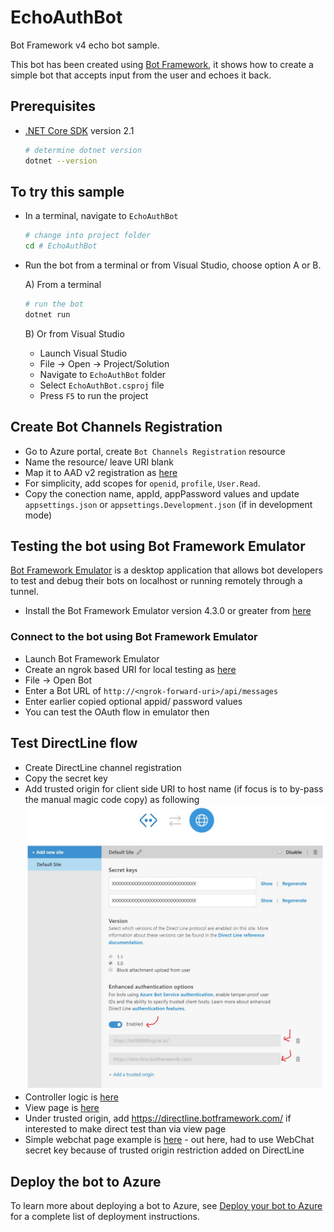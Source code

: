 ﻿# EchoAuthBot

Bot Framework v4 echo bot sample.

This bot has been created using [Bot Framework](https://dev.botframework.com), it shows how to create a simple bot that accepts input from the user and echoes it back.

## Prerequisites

- [.NET Core SDK](https://dotnet.microsoft.com/download) version 2.1

  ```bash
  # determine dotnet version
  dotnet --version
  ```

## To try this sample

- In a terminal, navigate to `EchoAuthBot`

    ```bash
    # change into project folder
    cd # EchoAuthBot
    ```

- Run the bot from a terminal or from Visual Studio, choose option A or B.

  A) From a terminal

  ```bash
  # run the bot
  dotnet run
  ```

  B) Or from Visual Studio

  - Launch Visual Studio
  - File -> Open -> Project/Solution
  - Navigate to `EchoAuthBot` folder
  - Select `EchoAuthBot.csproj` file
  - Press `F5` to run the project

## Create Bot Channels Registration

- Go to Azure portal, create `Bot Channels Registration` resource
- Name the resource/ leave URI blank
- Map it to AAD v2 registration as [here](https://docs.microsoft.com/en-us/azure/bot-service/bot-builder-authentication?view=azure-bot-service-4.0&tabs=aadv2%2Ccsharp%2Cbot-oauth#create-and-register-an-azure-ad-application)
- For simplicity, add scopes for `openid`, `profile`, `User.Read`.
- Copy the conection name, appId, appPassword values and update `appsettings.json` or `appsettings.Development.json` (if in development mode)

## Testing the bot using Bot Framework Emulator

[Bot Framework Emulator](https://github.com/microsoft/botframework-emulator) is a desktop application that allows bot developers to test and debug their bots on localhost or running remotely through a tunnel.

- Install the Bot Framework Emulator version 4.3.0 or greater from [here](https://github.com/Microsoft/BotFramework-Emulator/releases)

### Connect to the bot using Bot Framework Emulator

- Launch Bot Framework Emulator
- Create an ngrok based URI for local testing as [here](https://blog.botframework.com/2017/10/19/debug-channel-locally-using-ngrok/)
- File -> Open Bot
- Enter a Bot URL of `http://<ngrok-forward-uri>/api/messages`
- Enter earlier copied optional appid/ password values
- You can test the OAuth flow in emulator then

## Test DirectLine flow

- Create DirectLine channel registration
- Copy the secret key
- Add trusted origin for client side URI to host name (if focus is to by-pass the manual magic code copy) as following
	![DirectLine settings](https://github.com/PurnaChandraPanda/WebChat-ClientApp/blob/master/v4/Media/directline-settings.JPG)
- Controller logic is [here](./EchoAuthBot/EchoAuthBot/ClientApp/HomeController.cs#28)
- View page is [here](./EchoAuthBot/EchoAuthBot/Views/Home/Index.cshtml)
- Under trusted origin, add https://directline.botframework.com/ if interested to make direct test than via view page
- Simple webchat page example is [here](./EchoAuthBot/EchoAuthBot/wwwroot/simple-webchat.htm) - out here, had to use WebChat secret key because of trusted origin restriction added on DirectLine

## Deploy the bot to Azure

To learn more about deploying a bot to Azure, see [Deploy your bot to Azure](https://aka.ms/azuredeployment) for a complete list of deployment instructions.
